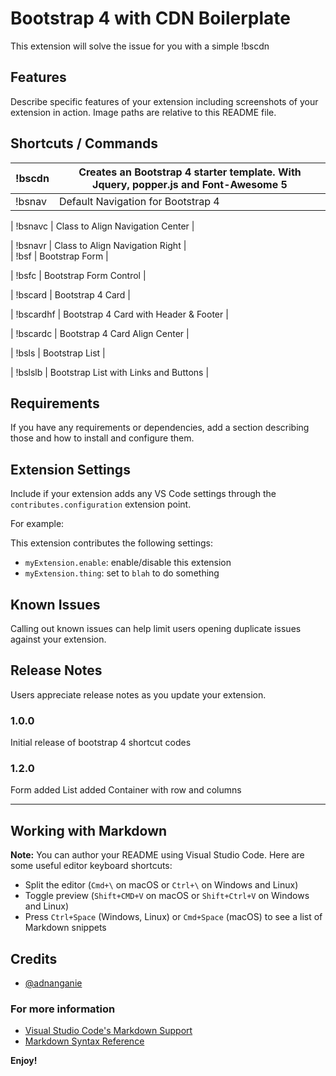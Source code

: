 # Bootstrap 4 with CDN Boilerplate

This extension will solve the issue for you with a simple !bscdn

## Features

Describe specific features of your extension including screenshots of your extension in action. Image paths are relative to this README file.

## Shortcuts / Commands

| !bscdn      	| Creates an Bootstrap 4 starter template. With Jquery, popper.js and Font-Awesome 5 	|
| -------------------------  | ----------------------------------------------------- |
| !bsnav     	| Default Navigation for Bootstrap 4 |

| !bsnavc    	| Class to Align Navigation Center   |

| !bsnavr    	| Class to Align Navigation Right    |                                                          
| !bsf    	    | Bootstrap Form |
                            
| !bsfc    	    | Bootstrap Form Control |
                            
| !bscard       | Bootstrap 4 Card  |
                            
| !bscardhf     | Bootstrap 4 Card with Header & Footer  |
                            
| !bscardc      | Bootstrap 4 Card Align Center   |
                            
| !bsls         | Bootstrap List  |
                            
| !bslslb       | Bootstrap List with Links and Buttons  |
       
## Requirements

If you have any requirements or dependencies, add a section describing those and how to install and configure them.

## Extension Settings

Include if your extension adds any VS Code settings through the `contributes.configuration` extension point.

For example:

This extension contributes the following settings:

* `myExtension.enable`: enable/disable this extension
* `myExtension.thing`: set to `blah` to do something

## Known Issues

Calling out known issues can help limit users opening duplicate issues against your extension.

## Release Notes

Users appreciate release notes as you update your extension.

### 1.0.0

Initial release of bootstrap 4 shortcut codes

### 1.2.0

Form added
List added
Container with row and columns

-----------------------------------------------------------------------------------------------------------

## Working with Markdown

**Note:** You can author your README using Visual Studio Code.  Here are some useful editor keyboard shortcuts:

* Split the editor (`Cmd+\` on macOS or `Ctrl+\` on Windows and Linux)
* Toggle preview (`Shift+CMD+V` on macOS or `Shift+Ctrl+V` on Windows and Linux)
* Press `Ctrl+Space` (Windows, Linux) or `Cmd+Space` (macOS) to see a list of Markdown snippets

## Credits

- [@adnanganie](https://github.com/adnanganie)

### For more information

* [Visual Studio Code's Markdown Support](http://code.visualstudio.com/docs/languages/markdown)
* [Markdown Syntax Reference](https://help.github.com/articles/markdown-basics/)

**Enjoy!**

